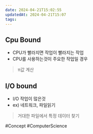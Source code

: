 ```yaml
---
date: 2024-04-21T15:02:55
updatedAt: 2024-04-21T15:07
tags: 
---
```

## Cpu Bound
- CPU가 빨라지면 작업이 빨라지는 작업  
- CPU를 사용하는것이 주요한 작업일 경우
> π값 계산

## I/O bound
- I/O 작업이 많은것
- ex) 네트워크, 파일읽기
>거대한 파일에서 특정 데이터 찾기

#Concept 
#ComputerScience 